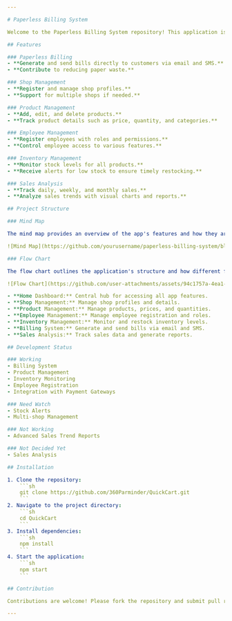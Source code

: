 ```yaml
---

# Paperless Billing System

Welcome to the Paperless Billing System repository! This application is designed to provide an eco-friendly solution to generate bills and send them to customers via email and SMS, helping reduce paper waste. The app also offers features for shop management, including product and inventory management, employee registration, and sales analysis.

## Features

### Paperless Billing
- **Generate and send bills directly to customers via email and SMS.**
- **Contribute to reducing paper waste.**

### Shop Management
- **Register and manage shop profiles.**
- **Support for multiple shops if needed.**

### Product Management
- **Add, edit, and delete products.**
- **Track product details such as price, quantity, and categories.**

### Employee Management
- **Register employees with roles and permissions.**
- **Control employee access to various features.**

### Inventory Management
- **Monitor stock levels for all products.**
- **Receive alerts for low stock to ensure timely restocking.**

### Sales Analysis
- **Track daily, weekly, and monthly sales.**
- **Analyze sales trends with visual charts and reports.**

## Project Structure

### Mind Map

The mind map provides an overview of the app's features and how they are categorized:

![Mind Map](https://github.com/yourusername/paperless-billing-system/blob/main/path_to_mind_map_image)

### Flow Chart

The flow chart outlines the application's structure and how different features are interconnected:

![Flow Chart](https://github.com/user-attachments/assets/94c1757a-4ea1-418f-83ef-0e80d296a6ec)

- **Home Dashboard:** Central hub for accessing all app features.
- **Shop Management:** Manage shop profiles and details.
- **Product Management:** Manage products, prices, and quantities.
- **Employee Management:** Manage employee registration and roles.
- **Inventory Management:** Monitor and restock inventory levels.
- **Billing System:** Generate and send bills via email and SMS.
- **Sales Analysis:** Track sales data and generate reports.

## Development Status

### Working
- Billing System
- Product Management
- Inventory Monitoring
- Employee Registration
- Integration with Payment Gateways

### Need Watch
- Stock Alerts
- Multi-shop Management

### Not Working
- Advanced Sales Trend Reports

### Not Decided Yet
- Sales Analysis

## Installation

1. Clone the repository:
    ```sh
    git clone https://github.com/360Parminder/QuickCart.git
    ```
2. Navigate to the project directory:
    ```sh
    cd QuickCart
    ```
3. Install dependencies:
    ```sh
    npm install
    ```
4. Start the application:
    ```sh
    npm start
    ```

## Contribution

Contributions are welcome! Please fork the repository and submit pull requests for any enhancements or bug fixes. Make sure to follow the code of conduct and guidelines for contributing.

---
```


